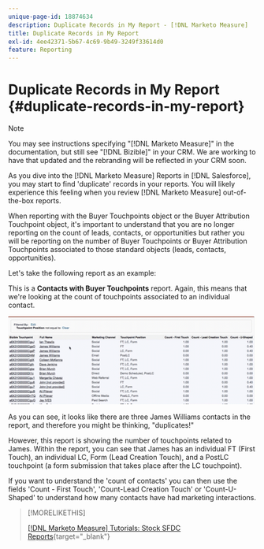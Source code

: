 ```yaml
---
unique-page-id: 18874634
description: Duplicate Records in My Report - [!DNL Marketo Measure]
title: Duplicate Records in My Report
exl-id: 4ee42371-5b67-4c69-9b49-3249f33614d0
feature: Reporting
---
```

# Duplicate Records in My Report {#duplicate-records-in-my-report}

>[!NOTE]
>
>You may see instructions specifying "[!DNL Marketo Measure]" in the documentation, but still see "[!DNL Bizible]" in your CRM. We are working to have that updated and the rebranding will be reflected in your CRM soon.

As you dive into the [!DNL Marketo Measure] Reports in [!DNL Salesforce], you may start to find 'duplicate' records in your reports. You will likely experience this feeling when you review [!DNL Marketo Measure] out-of-the-box reports.

When reporting with the Buyer Touchpoints object or the Buyer Attribution Touchpoint object, it's important to understand that you are no longer reporting on the count of leads, contacts, or opportunities but rather you will be reporting on the number of Buyer Touchpoints or Buyer Attribution Touchpoints associated to those standard objects (leads, contacts, opportunities).

Let's take the following report as an example:

This is a **Contacts with Buyer Touchpoints** report. Again, this means that we're looking at the count of touchpoints associated to an individual contact.

![](assets/1.gif)

As you can see, it looks like there are three James Williams contacts in the report, and therefore you might be thinking, "duplicates!"

However, this report is showing the number of touchpoints related to James. Within the report, you can see that James has an individual FT (First Touch), an individual LC, Form (Lead Creation Touch), and a PostLC touchpoint (a form submission that takes place after the LC touchpoint).

If you want to understand the 'count of contacts' you can then use the fields 'Count - First Touch', 'Count-Lead Creation Touch' or 'Count-U-Shaped' to understand how many contacts have had marketing interactions.

>[!MORELIKETHIS]
>
>[[!DNL Marketo Measure] Tutorials: Stock SFDC Reports](https://experienceleague.adobe.com/en/docs/marketo-measure-learn/tutorials/onboarding/marketo-measure-102/stock-salesforce-reports){target="_blank"}
